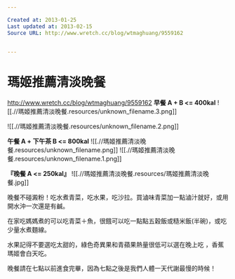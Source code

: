 ```yaml
---

Created at: 2013-01-25
Last updated at: 2013-02-15
Source URL: http://www.wretch.cc/blog/wtmaghuang/9559162


---
```


# 瑪姬推薦清淡晚餐


<http://www.wretch.cc/blog/wtmaghuang/9559162>
**早餐 A + B <= 400kal**
![[.//瑪姬推薦清淡晚餐.resources/unknown_filename.3.png]]

![[.//瑪姬推薦清淡晚餐.resources/unknown_filename.2.png]]

**午餐 A + 下午茶 B <= 800kal** 
![[.//瑪姬推薦清淡晚餐.resources/unknown_filename.png]]
![[.//瑪姬推薦清淡晚餐.resources/unknown_filename.1.png]]

**『晚餐 A <\= 250kal』**
![[.//瑪姬推薦清淡晚餐.resources/瑪姬推薦清淡晚餐.jpg]]

晚餐不碰澱粉！吃水煮青菜，吃水果，吃沙拉。買滷味青菜加一點滷汁就好，或用開水沖一次還是有鹹。

在家吃媽媽煮的可以吃青菜＋魚，很餓可以吃一點點五穀飯或糙米飯(半碗)，或吃少量水煮麵線。

水果記得不要選吃太甜的，綠色奇異果和青蘋果熱量很低可以選在晚上吃 ，香蕉瑪姬會白天吃。

晚餐請在七點以前進食完畢，因為七點之後是我們人體一天代謝最慢的時候！

